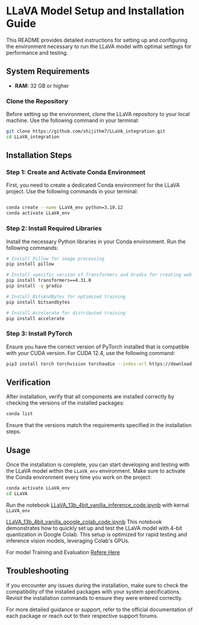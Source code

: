 
# LLaVA Model Setup and Installation Guide

This README provides detailed instructions for setting up and configuring the environment necessary to run the LLaVA model with optimal settings for performance and testing.

## System Requirements
- **RAM:** 32 GB or higher

###  Clone the Repository
Before setting up the environment, clone the LLaVA repository to your local machine. Use the following command in your terminal:

```bash
git clone https://github.com/shijithm7/LLaVA_integration.git
cd LLaVA_integration
```


## Installation Steps

### Step 1: Create and Activate Conda Environment
First, you need to create a dedicated Conda environment for the LLaVA project. Use the following commands in your terminal:


```bash

conda create --name LLaVA_env python=3.10.12
conda activate LLaVA_env

```

### Step 2: Install Required Libraries
Install the necessary Python libraries in your Conda environment. Run the following commands:

```bash
# Install Pillow for image processing
pip install pillow

# Install specific version of Transformers and Gradio for creating web UIs
pip install transformers==4.31.0
pip install -q gradio

# Install BitsAndBytes for optimized training
pip install bitsandbytes

# Install Accelerate for distributed training
pip install accelerate
```

### Step 3: Install PyTorch
Ensure you have the correct version of PyTorch installed that is compatible with your CUDA version. For CUDA 12.4, use the following command:

```bash
pip3 install torch torchvision torchaudio --index-url https://download.pytorch.org/whl/cu124
```

## Verification
After installation, verify that all components are installed correctly by checking the versions of the installed packages:

```bash
conda list
```

Ensure that the versions match the requirements specified in the installation steps.

## Usage
Once the installation is complete, you can start developing and testing with the LLaVA model within the `LLaVA_env` environment. Make sure to activate the Conda environment every time you work on the project:

```bash
conda activate LLaVA_env
cd LLaVA
```
Run the notebook  [LLaVA_13b_4bit_vanilla_inference_code.ipynb](https://github.com/shijithm7/LLaVA_integration/blob/main/LLaVA/LLaVA_13b_4bit_vanilla_inference_code.ipynb)    with kernal ``` LLaVA_env ```


[LLaVA_13b_4bit_vanilla_google_colab_code.ipynb](https://github.com/shijithm7/LLaVA_integration/blob/main/LLaVA/LLaVA_13b_4bit_vanilla_google_colab_code.ipynb) This notebook demonstrates how to quickly set up and test the LLaVA model with 4-bit quantization in Google Colab. This setup is optimized for rapid testing and inference vision models, leveraging Colab's GPUs.



For model Training and Evaluation [Refere Here](https://github.com/shijithm7/LLaVA_integration/blob/main/LLaVA/README.md)


## Troubleshooting
If you encounter any issues during the installation, make sure to check the compatibility of the installed packages with your system specifications. Revisit the installation commands to ensure they were entered correctly.

For more detailed guidance or support, refer to the official documentation of each package or reach out to their respective support forums.

